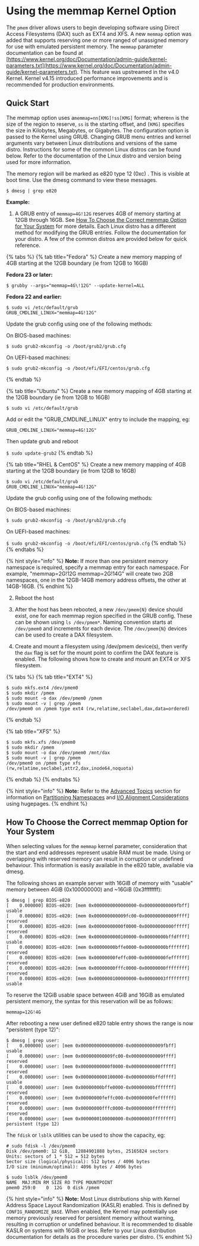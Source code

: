 # Using the memmap Kernel Option

The `pmem` driver allows users to begin developing software using Direct Access Filesystems \(DAX\) such as EXT4 and XFS. A new `memmap` option was added that supports reserving one or more ranged of unassigned memory for use with emulated persistent memory. The `memmap` parameter documentation can be found at [https://www.kernel.org/doc/Documentation/admin-guide/kernel-parameters.txt](https://www.kernel.org/doc/Documentation/admin-guide/kernel-parameters.txt). This feature was upstreamed in the v4.0 Kernel. Kernel v4.15 introduced performance improvements and is recommended for production environments.

## Quick Start

The memmap option uses a`memmap=nn[KMG]!ss[KMG]` format; where`nn` is the size of the region to reserve, `ss` is the starting offset, and `[KMG]` specifies the size in Kilobytes, Megabytes, or Gigabytes. The configuration option is passed to the Kernel using GRUB. Changing GRUB menu entries and kernel arguments vary between Linux distributions and versions of the same distro. Instructions for some of the common Linux distros can be found below. Refer to the documentation of the Linux distro and version being used for more information.

The memory region will be marked as e820 type 12 \(0xc\) . This is visible at boot time. Use the dmesg command to view these messages.

```text
$ dmesg | grep e820
```

**Example:**

1. A GRUB entry of `memmap=4G!12G` reserves 4GB of memory starting at 12GB through 16GB.  See [How To Choose the Correct memmap Option for Your System](linux-memmap.md#how-to-choose-the-correct-memmap-option-for-your-system) for more details.  Each Linux distro has a different method for modifying the GRUB entries.  Follow the documentation for your distro.  A few of the common distros are provided below for quick reference.

{% tabs %}
{% tab title="Fedora" %}
Create a new memory mapping of 4GB starting at the 12GB boundary \(ie from 12GB to 16GB\)

**Fedora 23 or later:**

`$ grubby --args="memmap=4G\!12G" --update-kernel=ALL`

**Fedora 22 and earlier:**

```text
$ sudo vi /etc/default/grub
GRUB_CMDLINE_LINUX="memmap=4G!12G"
```

Update the grub config using one of the following methods:

On BIOS-based machines:

```text
$ sudo grub2-mkconfig -o /boot/grub2/grub.cfg
```

On UEFI-based machines:

```text
$ sudo grub2-mkconfig -o /boot/efi/EFI/centos/grub.cfg
```
{% endtab %}

{% tab title="Ubuntu" %}
Create a new memory mapping of 4GB starting at the 12GB boundary \(ie from 12GB to 16GB\)

`$ sudo vi /etc/default/grub`

Add or edit the "GRUB\_CMDLINE\_LINUX" entry to include the mapping, eg:

`GRUB_CMDLINE_LINUX="memmap=4G!12G"`

Then update grub and reboot

`$ sudo update-grub2`
{% endtab %}

{% tab title="RHEL & CentOS" %}
Create a new memory mapping of 4GB starting at the 12GB boundary \(ie from 12GB to 16GB\)

```text
$ sudo vi /etc/default/grub
GRUB_CMDLINE_LINUX="memmap=4G!12G"
```

Update the grub config using one of the following methods:

On BIOS-based machines:

`$ sudo grub2-mkconfig -o /boot/grub2/grub.cfg`

On UEFI-based machines:

`$ sudo grub2-mkconfig -o /boot/efi/EFI/centos/grub.cfg`
{% endtab %}
{% endtabs %}

{% hint style="info" %}
**Note:** If more than one persistent memory namespace is required, specify a memmap entry for each namespace. For example, "memmap=2G!12G memmap=2G!14G" will create two 2GB namespaces, one in the 12GB-14GB memory address offsets, the other at 14GB-16GB.
{% endhint %}

2. Reboot the host

3. After the host has been rebooted, a new `/dev/pmem{N}` device should exist, one for each memmap region specified in the GRUB config. These can be shown using `ls /dev/pmem*`. Naming convention starts at `/dev/pmem0` and increments for each device. The `/dev/pmem{N}` devices can be used to create a DAX filesystem.

4. Create and mount a filesystem using /dev/pmem device\(s\), then verify the `dax` flag is set for the mount point to confirm the DAX feature is enabled. The following shows how to create and mount an EXT4 or XFS filesystem.

{% tabs %}
{% tab title="EXT4" %}
```text
$ sudo mkfs.ext4 /dev/pmem0
$ sudo mkdir /pmem
$ sudo mount -o dax /dev/pmem0 /pmem
$ sudo mount -v | grep /pmem
/dev/pmem0 on /pmem type ext4 (rw,relatime,seclabel,dax,data=ordered)
```
{% endtab %}

{% tab title="XFS" %}
```text
$ sudo mkfs.xfs /dev/pmem0
$ sudo mkdir /pmem
$ sudo mount -o dax /dev/pmem0 /mnt/dax
$ sudo mount -v | grep /pmem
/dev/pmem0 on /pmem type xfs (rw,relatime,seclabel,attr2,dax,inode64,noquota)
```
{% endtab %}
{% endtabs %}

{% hint style="info" %}
**Note:** Refer to the [Advanced Topics](advanced-topics/) section for information on [Partitioning Namespaces](advanced-topics/partitioning-namespaces.md) and [I/O Alignment Considerations](advanced-topics/i-o-alignment-considerations.md) using hugepages.
{% endhint %}

## How To Choose the Correct memmap Option for Your System

When selecting values for the `memmap` kernel parameter, consideration that the start and end addresses represent usable RAM must be made. Using or overlapping with reserved memory can result in corruption or undefined behaviour. This information is easily available in the e820 table, available via dmesg.

The following shows an example server with 16GiB of memory with "usable" memory between 4GiB \(0x100000000\) and ~16GiB \(0x3ffffffff\):

```text
$ dmesg | grep BIOS-e820
[    0.000000] BIOS-e820: [mem 0x0000000000000000-0x000000000009fbff] usable
[    0.000000] BIOS-e820: [mem 0x000000000009fc00-0x000000000009ffff] reserved
[    0.000000] BIOS-e820: [mem 0x00000000000f0000-0x00000000000fffff] reserved
[    0.000000] BIOS-e820: [mem 0x0000000000100000-0x00000000bffdffff] usable
[    0.000000] BIOS-e820: [mem 0x00000000bffe0000-0x00000000bfffffff] reserved
[    0.000000] BIOS-e820: [mem 0x00000000feffc000-0x00000000feffffff] reserved
[    0.000000] BIOS-e820: [mem 0x00000000fffc0000-0x00000000ffffffff] reserved
[    0.000000] BIOS-e820: [mem 0x0000000100000000-0x00000003ffffffff] usable
```

To reserve the 12GiB usable space between 4GiB and 16GiB as emulated persistent memory, the syntax for this reservation will be as follows:

```text
memmap=12G!4G
```

After rebooting a new user defined e820 table entry shows the range is now "persistent \(type 12\)":

```text
$ dmesg | grep user:
[    0.000000] user: [mem 0x0000000000000000-0x000000000009fbff] usable
[    0.000000] user: [mem 0x000000000009fc00-0x000000000009ffff] reserved
[    0.000000] user: [mem 0x00000000000f0000-0x00000000000fffff] reserved
[    0.000000] user: [mem 0x0000000000100000-0x00000000bffdffff] usable
[    0.000000] user: [mem 0x00000000bffe0000-0x00000000bfffffff] reserved
[    0.000000] user: [mem 0x00000000feffc000-0x00000000feffffff] reserved
[    0.000000] user: [mem 0x00000000fffc0000-0x00000000ffffffff] reserved
[    0.000000] user: [mem 0x0000000100000000-0x00000003ffffffff] persistent (type 12)
```

The `fdisk` or `lsblk` utilities can be used to show the capacity, eg:

```text
# sudo fdisk -l /dev/pmem0 
Disk /dev/pmem0: 12 GiB,  12884901888 bytes, 25165824 sectors
Units: sectors of 1 * 512 = 512 bytes
Sector size (logical/physical): 512 bytes / 4096 bytes
I/O size (minimum/optimal): 4096 bytes / 4096 bytes
```

```text
$ sudo lsblk /dev/pmem0
NAME  MAJ:MIN RM SIZE RO TYPE MOUNTPOINT
pmem0 259:0    0  12G  0 disk /pmem
```

{% hint style="info" %}
**Note:** Most Linux distributions ship with Kernel Address Space Layout Randomization \(KASLR\) enabled. This is defined by `CONFIG_RANDOMIZE_BASE`. When enabled, the Kernel may potentially use memory previously reserved for persistent memory without warning, resulting in corruption or undefined behaviour. It is recommended to disable KASLR on systems with 16GiB or less. Refer to your Linux distribution documentation for details as the procedure varies per distro.
{% endhint %}

